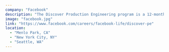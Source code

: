 ```yaml
---
company: "Facebook"
description: "The Discover Production Engineering program is a 12-month opportunity designed for people interested in both software and systems engineering at the Facebook company."
image: "facebook.jpg"
link: "https://www.facebook.com/careers/facebook-life/discover-pe"
location:
  - "Menlo Park, CA"
  - "New York City, NY"
  - "Seattle, WA"
---
```

